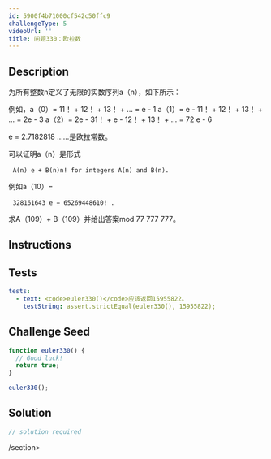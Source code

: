 ```yaml
---
id: 5900f4b71000cf542c50ffc9
challengeType: 5
videoUrl: ''
title: 问题330：欧拉数
---
```


## Description
<section id="description">为所有整数n定义了无限的实数序列a（n），如下所示： <p>例如，a（0）= 11！ + 12！ + 13！ + ... = e  -  1 a（1）= e  -  11！ + 12！ + 13！ + ... = 2e  -  3 a（2）= 2e  -  31！ + e  -  12！ + 13！ + ... = 72 e  -  6 </p><p> e = 2.7182818 ......是欧拉常数。 </p><p>可以证明a（n）是形式</p><pre> <code>A(n) e + B(n)n! for integers A(n) and B(n).</code> </pre><p>例如a（10）= </p><pre> <code>328161643 e − 65269448610! .</code> </pre><p>求A（109）+ B（109）并给出答案mod 77 777 777。 </p></section>

## Instructions
<section id="instructions">
</section>

## Tests
<section id='tests'>

```yml
tests:
  - text: <code>euler330()</code>应该返回15955822。
    testString: assert.strictEqual(euler330(), 15955822);

```

</section>

## Challenge Seed
<section id='challengeSeed'>

<div id='js-seed'>

```js
function euler330() {
  // Good luck!
  return true;
}

euler330();

```

</div>



</section>

## Solution
<section id='solution'>

```js
// solution required
```

/section>
